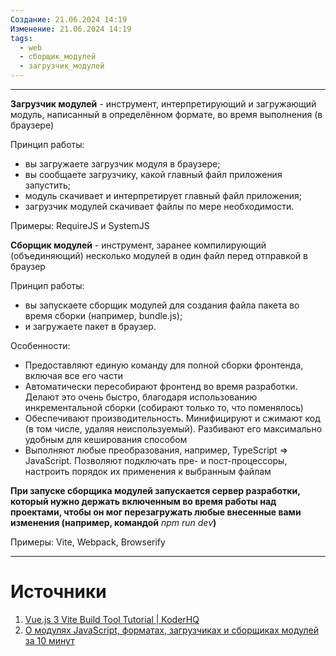 ```yaml
---
Создание: 21.06.2024 14:19
Изменение: 21.06.2024 14:19
tags:
  - web
  - сборщик_модулей
  - загрузчик_модулей
---
```

***

**Загрузчик модулей** - инструмент, интерпретирующий и загружающий модуль, написанный в определённом формате, во время выполнения (в браузере)

Принцип работы:

- вы загружаете загрузчик модуля в браузере;
- вы сообщаете загрузчику, какой главный файл приложения запустить;
- модуль скачивает и интерпретирует главный файл приложения;
- загрузчик модулей скачивает файлы по мере необходимости.

Примеры: RequireJS и SystemJS

**Сборщик модулей** - инструмент, заранее компилирующий (объединяющий) несколько модулей в один файл перед отправкой в браузер

Принцип работы:

- вы запускаете сборщик модулей для создания файла пакета во время сборки (например, bundle.js);
- и загружаете пакет в браузер.

Особенности:

- Предоставляют единую команду для полной сборки фронтенда, включая все его части
- Автоматически пересобирают фронтенд во время разработки. Делают это очень быстро, благодаря использованию инкрементальной сборки (собирают только то, что поменялось)
- Обеспечивают производительность. Минифицируют и сжимают код (в том числе, удаляя неиспользуемый). Разбивают его максимально удобным для кеширования способом
- Выполняют любые преобразования, например, TypeScript => JavaScript. Позволяют подключать пре- и пост-процессоры, настроить порядок их применения к выбранным файлам

**При запуске сборщика модулей запускается сервер разработки, который нужно держать включенным во время работы над проектами, чтобы он мог перезагружать любые внесенные вами изменения (например, командой** _npm run dev_**)**

Примеры: Vite, Webpack, Browserify

***

# Источники
1. [Vue.js 3 Vite Build Tool Tutorial | KoderHQ](https://www.koderhq.com/tutorial/vue/vite/#dev-server-vsc:~:text=Once%20the%20installation%20has%20finished%2C%20we%20can%20run%20the%20dev%20server%20with%20the%20following%20command)
2. [О модулях JavaScript, форматах, загрузчиках и сборщиках модулей за 10 минут](https://tproger.ru/translations/js-modules-formats-loaders-builders/)